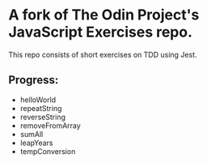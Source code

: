 # A fork of The Odin Project's JavaScript Exercises repo.

This repo consists of short exercises on TDD using Jest.

## Progress:

- helloWorld
- repeatString
- reverseString
- removeFromArray
- sumAll
- leapYears
- tempConversion